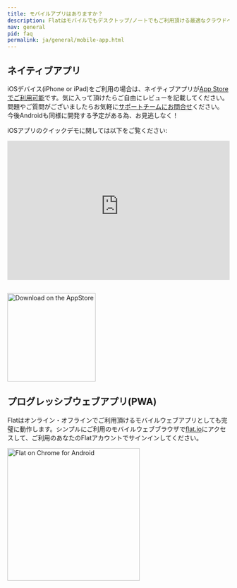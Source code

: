 ```yaml
---
title: モバイルアプリはありますか？
description: Flatはモバイルでもデスクトップ/ノートでもご利用頂ける最適なクラウドベースの楽譜作成ソフトウェアです。
nav: general
pid: faq
permalink: ja/general/mobile-app.html
---
```


## ネイティブアプリ

iOSデバイス(iPhone or iPad)をご利用の場合は、ネイティブアプリが[App Storeでご利用可能](https://flat.io/ios)です。気に入って頂けたらご自由にレビューを記載してください。問題やご質問がございましたらお気軽に[サポートチームにお問合せ](mailto:ios@flat.io)ください。 今後Androidも同様に開発する予定がある為、お見逃しなく！

iOSアプリのクイックデモに関しては以下をご覧ください:

<iframe width="100%" height="315" src="https://www.youtube-nocookie.com/embed/1WEv3LtV86s" frameborder="0" allow="accelerometer; autoplay; encrypted-media; gyroscope; picture-in-picture" allowfullscreen></iframe>

<a href="https://flat.io/ios" style="display: block;margin-top: 30px"><img src="https://prod.flat-cdn.com/img/appstore-dl.svg" style="width: 200px; border: 0;" alt="Download on the AppStore"></a>

## プログレッシブウェブアプリ(PWA)

Flatはオンライン・オフラインでご利用頂けるモバイルウェブアプリとしても完璧に動作します。シンプルにご利用のモバイルウェブブラウザで[flat.io](https://flat.io)にアクセスして、ご利用のあなたのFlatアカウントでサインインしてください。

<img src="/help/assets/img/editor/mobile-interface.png" style="width: 300px; border: 0;" alt="Flat on Chrome for Android">